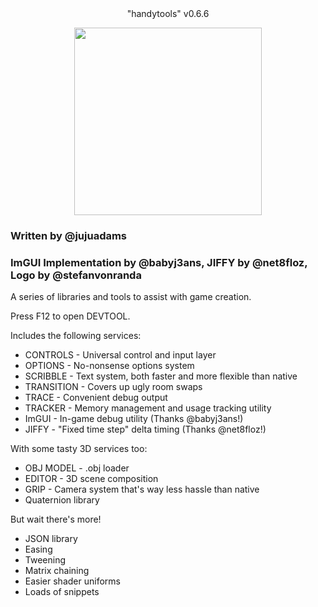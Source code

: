 <div style="text-align: center;">"handytools" v0.6.6</div>
<p align="center"><img src="https://raw.githubusercontent.com/GameMakerDiscord/handytools/master/LOGO_small.png" style="display:block; margin:auto; width:300px"></p>

### Written by @jujuadams
### ImGUI Implementation by @babyj3ans, JIFFY by @net8floz, Logo by @stefanvonranda
A series of libraries and tools to assist with game creation.
	
Press F12 to open DEVTOOL.

Includes the following services:
* CONTROLS - Universal control and input layer
* OPTIONS - No-nonsense options system
* SCRIBBLE - Text system, both faster and more flexible than native
* TRANSITION - Covers up ugly room swaps
* TRACE - Convenient debug output
* TRACKER - Memory management and usage tracking utility
* ImGUI - In-game debug utility (Thanks @babyj3ans!)
* JIFFY - "Fixed time step" delta timing (Thanks @net8floz!)

With some tasty 3D services too:
* OBJ MODEL - .obj loader
* EDITOR - 3D scene composition
* GRIP - Camera system that's way less hassle than native
* Quaternion library

But wait there's more!
* JSON library
* Easing
* Tweening
* Matrix chaining
* Easier shader uniforms
* Loads of snippets
